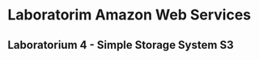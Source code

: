 Laboratorim Amazon Web Services
==============================

Laboratorium 4 - Simple Storage System S3
--------------
